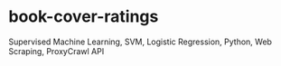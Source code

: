 # book-cover-ratings
Supervised Machine Learning, SVM, Logistic Regression, Python, Web Scraping, ProxyCrawl API
